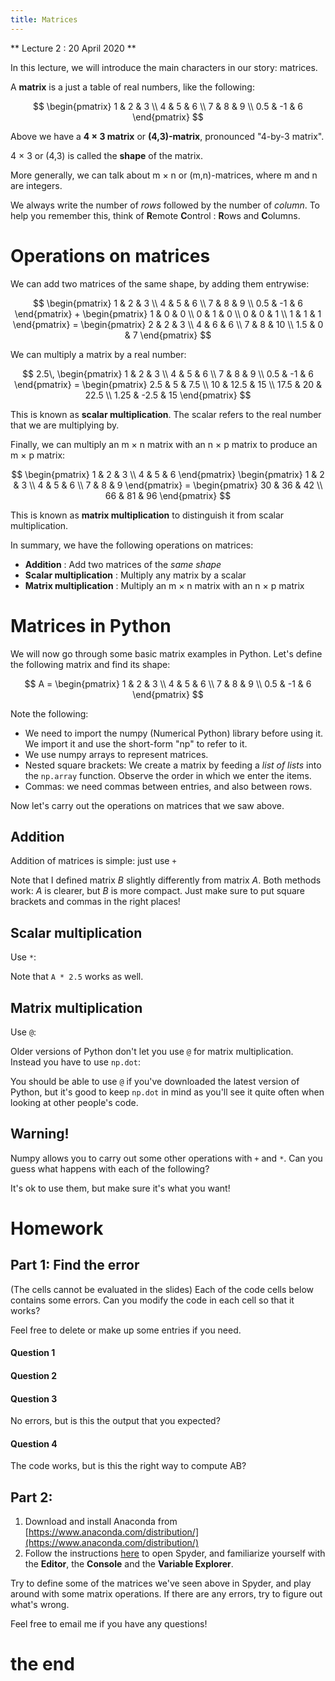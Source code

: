 ```yaml
---
title: Matrices
---
```


** Lecture 2 : 20 April 2020 **

In this lecture, we will introduce the main characters in our story: matrices.

A **matrix** is a just a table of real numbers, like the following:

$$
    \begin{pmatrix}
        1 & 2 & 3 \\ 4 & 5 & 6 \\ 7 & 8 & 9 \\ 0.5 & -1 & 6
    \end{pmatrix}
$$

Above we have a **4 × 3 matrix** or **(4,3)-matrix**, pronounced "4-by-3 matrix".

4 × 3 or (4,3) is called the **shape** of the matrix.

More generally, we can talk about m × n or (m,n)-matrices, where m and n are integers.

We always write the number of *rows* followed by the number of *column*. To help you remember this, think of **R**emote **C**ontrol : **R**ows and **C**olumns.



# Operations on matrices

We can add two matrices of the same shape, by adding them entrywise:

$$
    \begin{pmatrix}
        1 & 2 & 3 \\ 4 & 5 & 6 \\ 7 & 8 & 9 \\ 0.5 & -1 & 6
    \end{pmatrix}
    + 
    \begin{pmatrix}
        1 & 0 & 0 \\ 0 & 1 & 0 \\ 0 & 0 & 1 \\ 1 & 1 & 1
    \end{pmatrix}    
    =
    \begin{pmatrix}
        2 & 2 & 3 \\ 4 & 6 & 6 \\ 7 & 8 & 10 \\ 1.5 & 0 & 7
    \end{pmatrix}       
$$

We can multiply a matrix by a real number:

$$
    2.5\,
    \begin{pmatrix}
        1 & 2 & 3 \\ 4 & 5 & 6 \\ 7 & 8 & 9 \\ 0.5 & -1 & 6
    \end{pmatrix}
    =
    \begin{pmatrix}
        2.5 & 5 & 7.5 \\ 10 & 12.5 & 15 \\ 17.5 & 20 & 22.5 \\ 1.25 & -2.5 & 15
    \end{pmatrix}       
$$

This is known as **scalar multiplication**. The scalar refers to the real number that we are multiplying by.

Finally, we can multiply an m × n matrix with an n × p matrix to produce an m × p matrix: 

$$
    \begin{pmatrix}
        1 & 2 & 3
        \\
        4 & 5 & 6
    \end{pmatrix}
    \begin{pmatrix}
        1 & 2 & 3
        \\
        4 & 5 & 6
        \\
        7 & 8 & 9
    \end{pmatrix}
    = 
    \begin{pmatrix}
       30 & 36 & 42
       \\
       66 & 81 & 96
    \end{pmatrix}
$$

This is known as **matrix multiplication** to distinguish it from scalar multiplication.

In summary, we have the following operations on matrices:
- **Addition** : Add two matrices of the *same shape*
- **Scalar multiplication** : Multiply any matrix by a scalar
- **Matrix multiplication** : Multiply an m × n matrix with an n × p matrix

# Matrices in Python

We will now go through some basic matrix examples in Python. Let's define the following matrix and find its shape:

$$
    A = 
    \begin{pmatrix}
        1 & 2 & 3 \\ 4 & 5 & 6 \\ 7 & 8 & 9 \\ 0.5 & -1 & 6
    \end{pmatrix}
$$

<div class="python">
  <script type="text/x-sage">
import numpy as np

A = np.array([[  1,   2,   3],
              [  4,   5,   6],
              [  7,   8,   9],
              [0.5,  -1,   6]])

print(A.shape)
  </script>
</div>

Note the following:
- We need to import the numpy (Numerical Python) library before using it. We import it and use the short-form "np" to refer to it.
- We use numpy arrays to represent matrices.
- Nested square brackets: We create a matrix by feeding a *list of lists* into the ```np.array``` function. Observe the order in which we enter the items.
- Commas: we need commas between entries, and also between rows.

Now let's carry out the operations on matrices that we saw above.

## Addition

Addition of matrices is simple: just use ```+```


<div class="python">
  <script type="text/x-sage">
import numpy as np

A = np.array([[  1,   2,   3],
              [  4,   5,   6],
              [  7,   8,   9],
              [0.5,  -1,   6]])

B = np.array([[1,0,0], [0,1,0], [0,0,1], [1,1,1]])

print(A + B)
  </script>
</div>


Note that I defined matrix $B$ slightly differently from matrix $A$. Both methods work: $A$ is clearer, but $B$ is more compact. Just make sure to put square brackets and commas in the right places!

## Scalar multiplication

Use ```*```:

<div class="python">
  <script type="text/x-sage">
import numpy as np

A = np.array([[  1,   2,   3],
              [  4,   5,   6],
              [  7,   8,   9],
              [0.5,  -1,   6]])

print(2.5 * A)
  </script>
</div>


Note that ```A * 2.5``` works as well.

## Matrix multiplication

Use ```@```:

<div class="python">
  <script type="text/x-sage">
import numpy as np

A = np.array([[1,2,3], [4,5,6]])

B = np.array([[1,2,3],[4,5,6],[7,8,9]])

print(A @ B)
  </script>
</div>


Older versions of Python don't let you use ```@``` for matrix multiplication. Instead you have to use ```np.dot```:

<div class="python">
  <script type="text/x-sage">
import numpy as np

A = np.array([[1,2,3], [4,5,6]])

B = np.array([[1,2,3],[4,5,6],[7,8,9]])

print(np.dot(A,B))
  </script>
</div>

You should be able to use ```@``` if you've downloaded the latest version of Python, but it's good to keep ```np.dot``` in mind as you'll see it quite often when looking at other people's code.

## Warning!

Numpy allows you to carry out some other operations with ```+``` and ```*```. Can you guess what happens with each of the following?

<div class="python">
  <script type="text/x-sage">
import numpy as np

A = np.array([[1,2,3], [4,5,6]])

print(A + 1)
  </script>
</div>


<div class="python">
  <script type="text/x-sage">
import numpy as np

A = np.array([[1,2,3], [4,5,6]])
B = np.array([[1,0,2], [-2,1,0]])

print(A * B)
  </script>
</div>

It's ok to use them, but make sure it's what you want!

# Homework


## Part 1: Find the error
(The cells cannot be evaluated in the slides)
Each of the code cells below contains some errors. Can you modify the code in each cell so that it works? 

Feel free to delete  or make up some entries if you need.

#### Question 1
<div class="python">
  <script type="text/x-sage">
A = np.array([[1,2,3], [4,5,6]])

print(A)
  </script>
</div>

#### Question 2
<div class="python">
  <script type="text/x-sage">
import numpy as np

A = np.array([1,2,3], [4,5,6])

print(A)
  </script>
</div>

#### Question 3
No errors, but is this the output that you expected?
<div class="python">
  <script type="text/x-sage">
import numpy as np

A = np.array([[1,1,1], [1,1]])

print(A.shape)
  </script>
</div>

#### Question 4

The code works, but is this the right way to compute AB?

<div class="python">
  <script type="text/x-sage">
import numpy as np

A = np.array([[1,2], [3,4]])
B = np.array([[1,0],[0,1]])

print(A * B)
  </script>
</div>


## Part 2: 

1. Download and install Anaconda from [https://www.anaconda.com/distribution/](https://www.anaconda.com/distribution/)
1. Follow the instructions [here](https://www.edureka.co/blog/spyder-ide/) to open Spyder, and familiarize yourself with the **Editor**, the **Console** and the **Variable Explorer**.

Try to define some of the matrices we've seen above in Spyder, and play around with some matrix operations. If there are any errors, try to figure out what's wrong. 

Feel free to email me if you have any questions!

# the end
